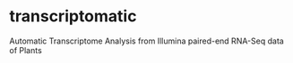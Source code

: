 # transcriptomatic
Automatic Transcriptome Analysis from Illumina paired-end RNA-Seq data of Plants
